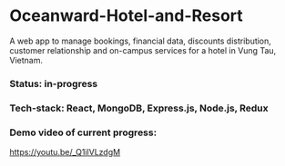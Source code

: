 # Oceanward-Hotel-and-Resort
A web app to manage bookings, financial data, discounts distribution, customer relationship and on-campus services for a hotel in Vung Tau, Vietnam.

### Status: in-progress

### Tech-stack: React, MongoDB, Express.js, Node.js, Redux

### Demo video of current progress:
https://youtu.be/_Q1ilVLzdgM
